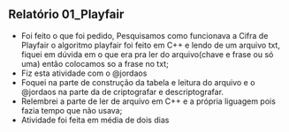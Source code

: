 ## Relatório 01_Playfair
- Foi feito o  que foi pedido, Pesquisamos como funcionava a Cifra de Playfair
 o algoritmo playfair foi feito em C++ e lendo de um arquivo txt, fiquei em 
 dúvida em o que era pra ler do arquivo(chave e frase ou só uma) então colocamos so a 
 frase no txt;
- Fiz esta atividade com o @jordaos
- Foquei na parte de construção da tabela e leitura do arquivo e o @jordaos na parte da de criptografar e descriptografar.
- Relembrei a parte de ler de arquivo em C++ e a própria liguagem pois fazia tempo que não usava;
- Atividade foi feita em média de dois dias

